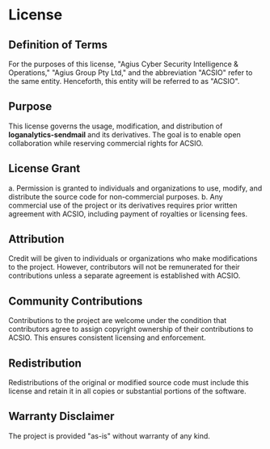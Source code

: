 # License

## Definition of Terms 
For the purposes of this license, "Agius Cyber Security Intelligence & Operations," "Agius Group Pty Ltd," and the abbreviation "ACSIO" refer to the same entity. Henceforth, this entity will be referred to as "ACSIO".

## Purpose 
This license governs the usage, modification, and distribution of **loganalytics-sendmail** and its derivatives. The goal is to enable open collaboration while reserving commercial rights for ACSIO.

## License Grant 
a. Permission is granted to individuals and organizations to use, modify, and distribute the source code for non-commercial purposes. 
b. Any commercial use of the project or its derivatives requires prior written agreement with ACSIO, including payment of royalties or licensing fees.

## Attribution 
Credit will be given to individuals or organizations who make modifications to the project. However, contributors will not be remunerated for their contributions unless a separate agreement is established with ACSIO.

## Community Contributions 
Contributions to the project are welcome under the condition that contributors agree to assign copyright ownership of their contributions to ACSIO. This ensures consistent licensing and enforcement.

## Redistribution 
Redistributions of the original or modified source code must include this license and retain it in all copies or substantial portions of the software.

## Warranty Disclaimer 
The project is provided "as-is" without warranty of any kind.